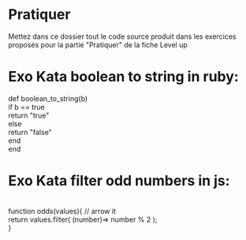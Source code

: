 # Pratiquer

Mettez dans ce dossier tout le code source produit dans les exercices proposés pour la partie "Pratiquer" de la fiche Level up

# Exo Kata boolean to string in ruby:

def boolean_to_string(b)
  <br>if b == true
    <br> return "true"
  <br>else 
    <br>return "false" 
  <br>end
<br>end

# Exo Kata filter odd numbers in js:

<br>function odds(values){
  // arrow it
  <br>return values.filter( (number)=> number % 2 );
<br>}
